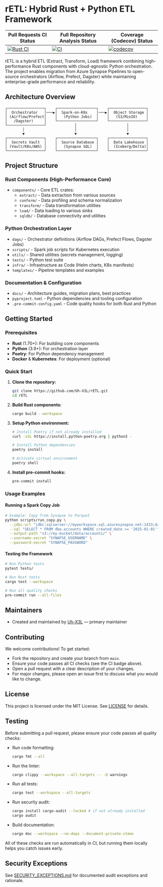 # rETL: Hybrid Rust + Python ETL Framework

| Pull Requests CI Status                                                                                   | Full Repository Analysis Status                                                                                 | Coverage (Codecov) Status                                                              |
|-----------------------------------------------------------------------------------------------------------|-----------------------------------------------------------------------------------------------------------------|-----------------------------------------------------------------------------------------|
| [![Rust CI](https://github.com/Uh-X3L/rETL/actions/workflows/ci-pr.yml/badge.svg)](https://github.com/Uh-X3L/rETL/actions/workflows/ci-pr.yml) | [![CI](https://github.com/Uh-X3L/rETL/actions/workflows/ci-full.yml/badge.svg)](https://github.com/Uh-X3L/rETL/actions/workflows/ci-full.yml) | [![codecov](https://codecov.io/gh/Uh-X3L/rETL/graph/badge.svg)](https://codecov.io/gh/Uh-X3L/rETL) |

rETL is a hybrid ETL (Extract, Transform, Load) framework combining high-performance Rust components with cloud-agnostic Python orchestration. The project enables migration from Azure Synapse Pipelines to open-source orchestrators (Airflow, Prefect, Dagster) while maintaining enterprise-grade performance and reliability.

## Architecture Overview

```
┌─────────────────┐    ┌──────────────────┐    ┌─────────────────┐
│  Orchestrator   │───▶│  Spark-on-K8s    │───▶│  Object Storage │
│ (Airflow/Prefect│    │   (Python Jobs)  │    │   (S3/MinIO)    │
│   /Dagster)     │    └──────────────────┘    └─────────────────┘
└─────────────────┘             │                       │
        │                       │                       │
        ▼                       ▼                       ▼
┌─────────────────┐    ┌──────────────────┐    ┌─────────────────┐
│  Secrets Vault  │    │  Source Database │    │  Data Lakehouse │
│ (Vault/K8s/AWS) │    │   (Synapse SQL)  │    │  (Iceberg/Delta)│
└─────────────────┘    └──────────────────┘    └─────────────────┘
```

## Project Structure

### Rust Components (High-Performance Core)
- `components/` - Core ETL crates:
  - `extract/` - Data extraction from various sources
  - `conform/` - Data profiling and schema normalization
  - `transform/` - Data transformation utilities
  - `load/` - Data loading to various sinks
  - `sqldb/` - Database connectivity and utilities

### Python Orchestration Layer
- `dags/` - Orchestrator definitions (Airflow DAGs, Prefect Flows, Dagster Jobs)
- `scripts/` - Spark job scripts for Kubernetes execution
- `utils/` - Shared utilities (secrets management, logging)
- `tests/` - Python test suite
- `infra/` - Infrastructure as Code (Helm charts, K8s manifests)
- `templates/` - Pipeline templates and examples

### Documentation & Configuration
- `docs/` - Architecture guides, migration plans, best practices
- `pyproject.toml` - Python dependencies and tooling configuration
- `.pre-commit-config.yaml` - Code quality hooks for both Rust and Python

## Getting Started

### Prerequisites
- **Rust** (1.70+): For building core components
- **Python** (3.9+): For orchestration layer
- **Poetry**: For Python dependency management
- **Docker** & **Kubernetes**: For deployment (optional)

### Quick Start

1. **Clone the repository:**
   ```sh
   git clone https://github.com/Uh-X3L/rETL.git
   cd rETL
   ```

2. **Build Rust components:**
   ```sh
   cargo build --workspace
   ```

3. **Setup Python environment:**
   ```sh
   # Install Poetry if not already installed
   curl -sSL https://install.python-poetry.org | python3 -
   
   # Install Python dependencies
   poetry install
   
   # Activate virtual environment
   poetry shell
   ```

4. **Install pre-commit hooks:**
   ```sh
   pre-commit install
   ```

### Usage Examples

#### Running a Spark Copy Job
```sh
# Example: Copy from Synapse to Parquet
python scripts/run_copy.py \
  --jdbc-url "jdbc:sqlserver://myworkspace.sql.azuresynapse.net:1433;database=mydb" \
  --sql "SELECT * FROM dbo.accounts WHERE created_date >= '2025-01-01'" \
  --output-path "s3://my-bucket/data/accounts/" \
  --username-secret "SYNAPSE_USERNAME" \
  --password-secret "SYNAPSE_PASSWORD"
```

#### Testing the Framework
```sh
# Run Python tests
pytest tests/

# Run Rust tests
cargo test --workspace

# Run all quality checks
pre-commit run --all-files
```

## Maintainers
- Created and maintained by [Uh-X3L](https://github.com/Uh-X3L) — primary maintainer

## Contributing
We welcome contributions! To get started:
- Fork the repository and create your branch from `main`.
- Ensure your code passes all CI checks (see the CI badge above).
- Open a pull request with a clear description of your changes.
- For major changes, please open an issue first to discuss what you would like to change.

## License
This project is licensed under the MIT License. See [LICENSE](LICENSE) for details.

## Testing

Before submitting a pull request, please ensure your code passes all quality checks:

- Run code formatting:
  ```sh
  cargo fmt --all
  ```
- Run the linter:
  ```sh
  cargo clippy --workspace --all-targets -- -D warnings
  ```
- Run all tests:
  ```sh
  cargo test --workspace --all-targets
  ```
- Run security audit:
  ```sh
  cargo install cargo-audit --locked # if not already installed
  cargo audit
  ```
- Build documentation:
  ```sh
  cargo doc --workspace --no-deps --document-private-items
  ```

All of these checks are run automatically in CI, but running them locally helps you catch issues early.

## Security Exceptions

See [SECURITY_EXCEPTIONS.md](SECURITY_EXCEPTIONS.md) for documented audit exceptions and rationale.
